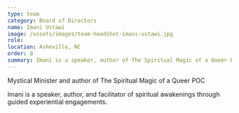 ```yaml
---
type: team
category: Board of Directors
name: Imani Ustawi
image: /assets/images/team-headshot-imani-ustawi.jpg
role:
location: Asheville, NC
order: 8
summary: Imani is a speaker, author of The Spiritual Magic of a Queer POC, and facilitator of spiritual awakenings through guided experiential engagements.
---
```


Mystical Minister and author of The Spiritual Magic of a Queer POC

Imani is a speaker, author, and facilitator of spiritual awakenings through guided experiential engagements.
